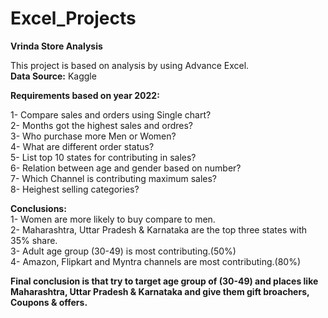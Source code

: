 # Excel_Projects
**Vrinda Store Analysis**

This project is based on analysis by using Advance Excel.<br>
**Data Source:** Kaggle

**Requirements based on year 2022:**

1- Compare sales and orders using Single chart?<br>
2- Months got the highest sales and ordres?<br>
3- Who purchase more Men or Women?<br>
4- What are different order status?<br>
5- List top 10 states for contributing in sales?<br>
6- Relation between age and gender based on number?<br>
7- Which Channel is contributing maximum sales?<br>
8- Heighest selling categories?<br>

**Conclusions:<br>**
1- Women are more likely to buy compare to men.<br>
2- Maharashtra, Uttar Pradesh & Karnataka are the top three states with 35% share.<br>
3- Adult age group (30-49) is most contributing.(50%)<br>
4- Amazon, Flipkart and Myntra channels are most contributing.(80%)<br>

**Final conclusion is that try to target age group of (30-49) and places like  Maharashtra, Uttar Pradesh & Karnataka and give them gift broachers, Coupons & offers.**

